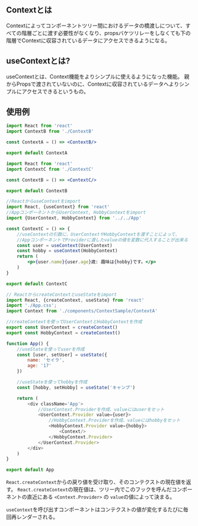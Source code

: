 ## Contextとは
Contextによってコンポーネントツリー間におけるデータの橋渡しについて、すべての階層ごとに渡す必要性がなくなり、propsバケツリレーをしなくても下の階層でContextに収容されているデータにアクセスできるようになる。

## useContextとは?
useContextとは、Context機能をよりシンプルに使えるようになった機能。
親からPropsで渡されていないのに、Contextに収容されているデータへよりシンプルにアクセスできるというもの。

## 使用例
```jsx:ContextA.jsx
import React from 'react'
import ContextB from './ContextB'

const ContextA = () => <ContextB/>

export default ContextA
```

```jsx:ContextB.jsx
import React from 'react'
import ContextC from './ContextC'

const ContextB = () => <ContextC/>

export default ContextB
```

```jsx:ContextC.jsx
//ReactからuseContextをimport
import React, {useContext} from 'react'
//AppコンポーネントからUserContext, HobbyContextをimport
import {UserContext, HobbyContext} from '../../App'

const ContextC = () => {
	//useContextの引数に、UserContextやHobbyContextを渡すことによって、
	//AppコンポーネントでProviderに渡したvalueの値を変数に代入することが出来る
	const user = useContext(UserContext)
	const hobby = useContext(HobbyContext)
	return (
		<p>{user.name}{user.age}歳: 趣味は{hobby}です。</p>
	)
}

export default ContextC
```

```js:App.js
// ReactからcreateContextとuseStateをimport
import React, {createContext, useState} from 'react'
import './App.css';
import Context from './components/ContextSample/ContextA'

//createContextを使ってUserContextとHobbyContextを作成
export const UserContext = createContext()
export const HobbyContext = createContext()

function App() {
	//useStateを使ってuserを作成
	const [user, setUser] = useState({
		name: 'セイラ',
		age: '17'
	})

	//useStateを使ってhobbyを作成
	const [hobby, setHobby] = useState('キャンプ')

	return (
		<div className='App'>
			//UserContext.Providerを作成、valueにはuserをセット
			<UserContext.Provider value={user}>
				//HobbyContext.Providerを作成、valueにはhobbyをセット
				<HobbyContext.Provider value={hobby}>
					<Context/>
				</HobbyContext.Provider>
			</UserContext.Provider>
		</div>
	)
}

export default App
```

`React.createContext`からの戻り値を受け取り、そのコンテクストの現在値を返す。
`React.createContext`の現在値は、ツリー内でこのフックを呼んだコンポーネントの直近にある `<Context.Provider>` の `value`の値によって決まる。

`useContext`を呼び出すコンポーネントはコンテクストの値が変化するたびに毎回再レンダーされる。
